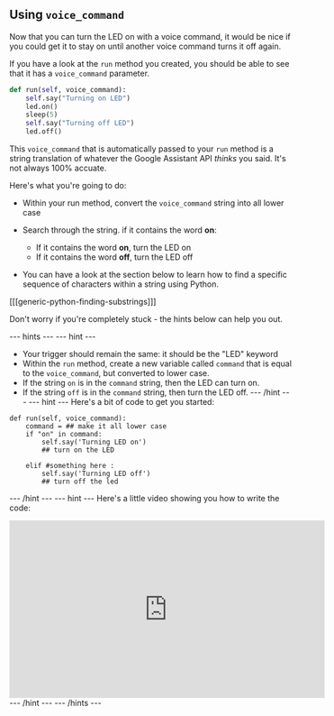 ## Using `voice_command`

Now that you can turn the LED on with a voice command, it would be nice if you could get it to stay on until another voice command turns it off again.

If you have a look at the `run` method you created, you should be able to see that it has a `voice_command` parameter.

```python
def run(self, voice_command):
	self.say("Turning on LED")
	led.on()
	sleep(5)
	self.say("Turning off LED")
	led.off()
```

This `voice_command` that is automatically passed to your `run` method is a string translation of whatever the Google Assistant API *thinks* you said. It's not always 100% accuate. 

Here's what you're going to do:

- Within your run method, convert the `voice_command` string into all lower case
- Search through the string. if it contains the word **on**:
    - If it contains the word **on**, turn the LED on
    - If it contains the word **off**, turn the LED off

- You can have a look at the section below to learn how to find a specific sequence of characters within a string using Python.

[[[generic-python-finding-substrings]]]

Don't worry if you're completely stuck - the hints below can help you out.

--- hints --- --- hint ---
- Your trigger should remain the same: it should be the "LED" keyword
- Within the `run` method, create a new variable called `command` that is equal to the `voice_command`, but converted to lower case.
- If the string `on` is in the `command` string, then the LED can turn on.
- If the string `off` is in the `command` string, then turn the LED off.
--- /hint --- --- hint ---
Here's a bit of code to get you started:
``` pyton
def run(self, voice_command):
	command = ## make it all lower case
	if "on" in command:
		self.say('Turning LED on')
		## turn on the LED

	elif #something here :
		self.say('Turning LED off')
		## turn off the led
```
--- /hint --- --- hint ---
Here's a little video showing you how to write the code:
<iframe width="560" height="315" src="https://www.youtube.com/embed/9qVe9gjCSKE" frameborder="0" allowfullscreen></iframe>
--- /hint --- --- /hints ---
